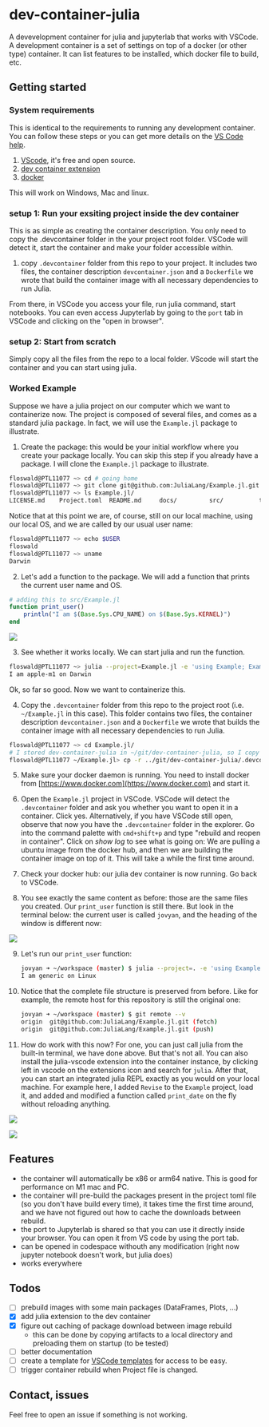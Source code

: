 # dev-container-julia

A devevelopment container for julia and jupyterlab that works with VSCode. A development container is a set of settings on top of a docker (or other type) container. It can list features to be installed, which docker file to build, etc.

## Getting started

### System requirements

This is identical to the requirements to running any development container. You can follow these steps or you can get more details on the [VS Code help](https://code.visualstudio.com/docs/devcontainers/containers).

 1. [VScode](https://code.visualstudio.com/), it's free and open source.
 2. [dev container extension ](https://marketplace.visualstudio.com/items?itemName=ms-vscode-remote.remote-containers)
 3. [docker](https://docs.docker.com/engine/install/) 

This will work on Windows, Mac and linux.

### setup 1: Run your exsiting project inside the dev container

This is as simple as creating the container description. You only need to copy the .devcontainer folder in the your project root folder. VSCode will detect it, start the container and make your folder accessible within.  

 1. copy `.devcontainer` folder from this repo to your project. It includes two files, the container description `devcontainer.json` and a `Dockerfile` we wrote that build the container image with all necessary dependencies to run Julia.  

From there, in VSCode you access your file, run julia command, start notebooks. You can even access Jupyterlab by going to the `port` tab in VSCode and clicking on the "open in browser".

### setup 2: Start from scratch

Simply copy all the files from the repo to a local folder. VScode will start the container and you can start using julia.


### Worked Example

Suppose we have a julia project on our computer which we want to containerize now. The project is composed of several files, and comes as a standard julia package. In fact, we will use the `Example.jl` package to illustrate. 

1. Create the package: this would be your initial workflow where you create your package locally. You can skip this step if you already have a package. I will clone the `Example.jl` package to illustrate.

```bash
floswald@PTL11077 ~> cd # going home
floswald@PTL11077 ~> git clone git@github.com:JuliaLang/Example.jl.git 
floswald@PTL11077 ~> ls Example.jl/                                                               
LICENSE.md    Project.toml  README.md     docs/         src/          test/
```

Notice that at this point we are, of course, still on our local machine, using our local OS, and we are called by our usual user name:

```bash
floswald@PTL11077 ~> echo $USER                                                                               
floswald
floswald@PTL11077 ~> uname                                                                                    
Darwin
```

2. Let's add a function to the package. We will add a function that prints the current user name and OS. 

```julia
# adding this to src/Example.jl
function print_user()
    println("I am $(Base.Sys.CPU_NAME) on $(Base.Sys.KERNEL)")
end
```

![](img/ex0.png)

3. See whether it works locally. We can start julia and run the function. 

```bash
floswald@PTL11077 ~> julia --project=Example.jl -e 'using Example; Example.print_user()'
I am apple-m1 on Darwin
```

Ok, so far so good. Now we want to containerize this.

4. Copy the `.devcontainer` folder from this repo to the project root (i.e. `~/Example.jl` in this case). This folder contains two files, the container description `devcontainer.json` and a `Dockerfile` we wrote that builds the container image with all necessary dependencies to run Julia.  

```bash
floswald@PTL11077 ~> cd Example.jl/
# I stored dev-container-julia in ~/git/dev-container-julia, so I copy it from there
floswald@PTL11077 ~/Example.jl> cp -r ../git/dev-container-julia/.devcontainer .
```

5. Make sure your docker daemon is running. You need to install docker from [https://www.docker.com](https://www.docker.com) and start it.

6. Open the `Example.jl` project in VSCode. VSCode will detect the `.devcontainer` folder and ask you whether you want to open it in a container. Click yes. Alternatively, if you have VSCode still open, observe that now you have the `.devcontainer` folder in the explorer. Go into the command palette with `cmd+shift+p` and type "rebuild and reopen in container". Click on _show log_ to see what is going on: We are pulling a ubuntu image from the docker hub, and then we are building the container image on top of it. This will take a while the first time around. 
7. Check your docker hub: our julia dev container is now running. Go back to VSCode.
8. You see exactly the same content as before: those are the same files you created. Our `print_user` function is still there. But look in the terminal below: the current user is called `jovyan`, and the heading of the window is different now:

![](img/ex1.png)


9.  Let's run our `print_user` function:
    ```bash
    jovyan ➜ ~/workspace (master) $ julia --project=. -e 'using Example; Example.print_user()'
    I am generic on Linux
    ```
10. Notice that the complete file structure is preserved from before. Like for example, the remote host for this repository is still the original one:
    ```bash
    jovyan ➜ ~/workspace (master) $ git remote --v
    origin  git@github.com:JuliaLang/Example.jl.git (fetch)
    origin  git@github.com:JuliaLang/Example.jl.git (push)
    ```
11. How do work with this now? For one, you can just call julia from the built-in terminal, we have done above. But that's not all. You can also install the julia-vscode extension into the container instance, by clicking left in vscode on the extensions icon and search for `julia`. After that, you can start an integrated julia REPL exactly as you would on your local machine. For example here, I added `Revise` to the `Example` project, load it, and added and modified a function called `print_date` on the fly without reloading anything. 

![](img/ex2.png)

![](img/ex3.png)



## Features

 - the container will automatically be x86 or arm64 native. This is good for performance on M1 mac and PC.
 - the container will pre-build the packages present in the project toml file (so you don't have build every time), it takes time the first time around, and we have not figured out how to cache the downloads between rebuild.
 - the port to Jupyterlab is shared so that you can use it directly inside your browser. You can open it from VS code by using the port tab.
 - can be opened in codespace withouth any modification (right now jupyter notebook doesn't work, but julia does)
 - works everywhere

## Todos

- [ ] prebuild images with some main packages (DataFrames, Plots, ...)
- [x] add julia extension to the dev container
- [x] figure out caching of package download between image rebuild
  - this can be done by copying artifacts to a local directory and preloading them on startup (to be tested)
- [ ] better documentation
- [ ] create a template for [VSCode templates](https://containers.dev/templates) for access to be easy.
- [ ] trigger container rebuild when Project file is changed.

## Contact, issues

Feel free to open an issue if something is not working.
